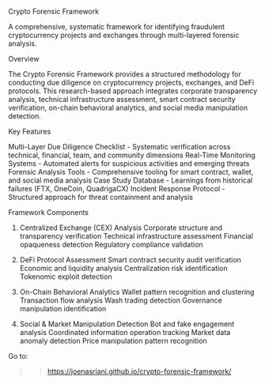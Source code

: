 Crypto Forensic Framework

A comprehensive, systematic framework for identifying fraudulent cryptocurrency projects and exchanges through multi-layered forensic analysis.

Overview

The Crypto Forensic Framework provides a structured methodology for conducting due diligence on cryptocurrency projects, exchanges, and DeFi protocols. This research-based approach integrates corporate transparency analysis, technical infrastructure assessment, smart contract security verification, on-chain behavioral analytics, and social media manipulation detection.

Key Features

Multi-Layer Due Diligence Checklist - Systematic verification across technical, financial, team, and community dimensions
Real-Time Monitoring Systems - Automated alerts for suspicious activities and emerging threats
Forensic Analysis Tools - Comprehensive tooling for smart contract, wallet, and social media analysis
Case Study Database - Learnings from historical failures (FTX, OneCoin, QuadrigaCX)
Incident Response Protocol - Structured approach for threat containment and analysis

Framework Components

1. Centralized Exchange (CEX) Analysis
Corporate structure and transparency verification
Technical infrastructure assessment
Financial opaqueness detection
Regulatory compliance validation

2. DeFi Protocol Assessment
Smart contract security audit verification
Economic and liquidity analysis
Centralization risk identification
Tokenomic exploit detection

3. On-Chain Behavioral Analytics
Wallet pattern recognition and clustering
Transaction flow analysis
Wash trading detection
Governance manipulation identification

4. Social & Market Manipulation Detection
Bot and fake engagement analysis
Coordinated information operation tracking
Market data anomaly detection
Price manipulation pattern recognition


Go to:
>> https://joenasriani.github.io/crypto-forensic-framework/
